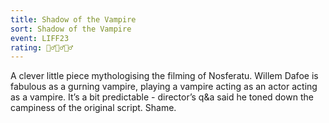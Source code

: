 ```yaml
---
title: Shadow of the Vampire
sort: Shadow of the Vampire
event: LIFF23
rating: 🧛‍♂️🧛‍♂️🧛‍♂️
---
```


A clever little piece mythologising the filming of Nosferatu. Willem Dafoe is fabulous as a gurning vampire, playing a vampire acting as an actor acting as a vampire. It’s a bit predictable - director’s q&a said he toned down the campiness of the original script. Shame.  
